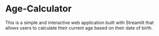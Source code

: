 # Age-Calculator
This is a simple and interactive web application built with Streamlit that allows users to calculate their current age based on their date of birth.
